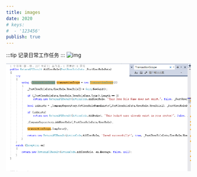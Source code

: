 ```yaml
---
title: images
date: 2020
# keys:
#  - '123456' 
publish: true
---
```

:::tip
记录日常工作任务
:::
![img]()

<!-- more -->

![img](/images/事务.png)